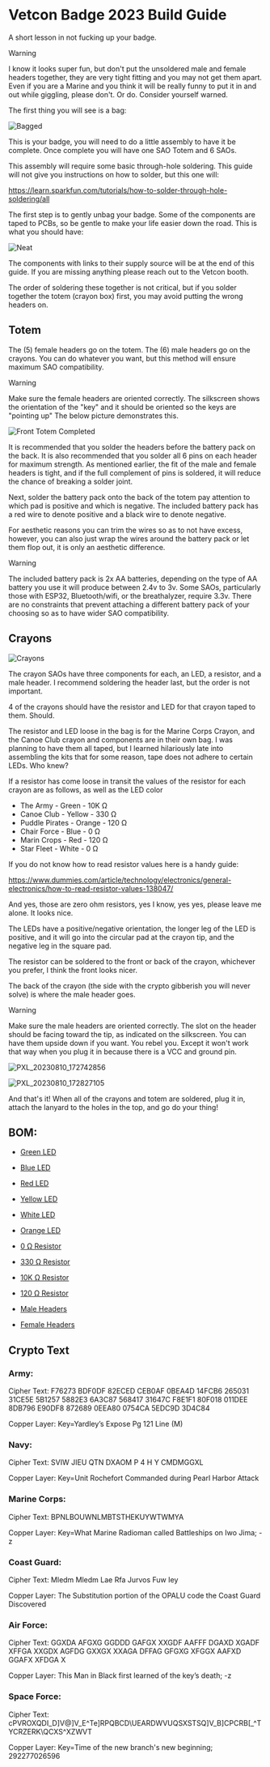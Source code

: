 # Vetcon Badge 2023 Build Guide

A short lesson in not fucking up your badge.

> [!WARNING]
> I know it looks super fun, but don't put the unsoldered male and female headers together, they are very tight fitting and you may not get them apart. Even if you are a Marine and you think it will be really funny to put it in and out while giggling, please don't. Or do. Consider yourself warned.

The first thing you will see is a bag:

![Bagged](https://github.com/wery67564/Vetcon_Badge_2023/assets/22899183/c3c61296-8754-4d65-88a8-0088fc1e183f)

This is your badge, you will need to do a little assembly to have it be complete. Once complete you will have one SAO Totem and 6 SAOs.

This assembly will require some basic through-hole soldering. This guide will not give you instructions on how to solder,  but this one will:

https://learn.sparkfun.com/tutorials/how-to-solder-through-hole-soldering/all


The first step is to gently unbag your badge. Some of the components are taped to PCBs, so be gentle to make your life easier down the road. This is what you should have:

![Neat](https://github.com/wery67564/Vetcon_Badge_2023/assets/22899183/9e6e8a6e-948d-4da6-ab8b-23dab952182c)

The components with links to their supply source will be at the end of this guide. If you are missing anything please reach out to the Vetcon booth.

The order of soldering these together is not critical, but if you solder together the totem (crayon box) first, you may avoid putting the wrong headers on. 

## Totem

The (5) female headers go on the totem. The (6) male headers go on the crayons. You can do whatever you want, but this method will ensure maximum SAO compatibility. 

> [!WARNING]
> Make sure the female headers are oriented correctly. The silkscreen shows the orientation of the "key" and it should be oriented so the keys are "pointing up" The below picture demonstrates this.

 ![Front Totem Completed](https://github.com/wery67564/Vetcon_Badge_2023/assets/22899183/f88f9e46-9fac-4d7b-9fdf-efcaed8e7619)

It is recommended that you solder the headers before the battery pack on the back. It is also recommended that you solder all 6 pins on each header for maximum strength. As mentioned earlier, the fit of the male and female headers is tight, and if the full complement of pins is soldered, it will reduce the chance of breaking a solder joint.

Next, solder the battery pack onto the back of the totem pay attention to which pad is positive and which is negative. The included battery pack has a red wire to denote positive and a black wire to denote negative.

For aesthetic reasons you can trim the wires so as to not have excess, however, you can also just wrap the wires around the battery pack or let them flop out, it is only an aesthetic difference.

> [!WARNING]
> The included battery pack is 2x AA batteries, depending on the type of AA battery you use it will produce between 2.4v to 3v. Some SAOs, particularly those with ESP32, Bluetooth/wifi, or the breathalyzer, require 3.3v. There are no constraints that prevent attaching a different battery pack of your choosing so as to have wider SAO compatibility.

## Crayons

![Crayons](https://github.com/wery67564/Vetcon_Badge_2023/assets/22899183/ed4fc3c8-d5a2-488f-a141-a57037bbf92b)

The crayon SAOs have three components for each, an LED, a resistor, and a male header. I recommend soldering the header last, but the order is not important. 

4 of the crayons should have the  resistor and LED for that crayon taped to them. Should.

The resistor and LED loose in the bag is for the Marine Corps Crayon, and the Canoe Club crayon and components are in their own bag. I was planning to have them all taped, but I learned hilariously late into assembling the kits that for some reason, tape does not adhere to certain LEDs. Who knew?

If a resistor has come loose in transit the values of the resistor for each crayon are as follows, as well as the LED color

- The Army - Green - 10K Ω
- Canoe Club - Yellow - 330 Ω
- Puddle Pirates - Orange - 120 Ω
- Chair Force - Blue - 0 Ω
- Marin Crops - Red - 120 Ω
- Star Fleet - White - 0 Ω

If you do not know how to read resistor values here is a handy guide:

https://www.dummies.com/article/technology/electronics/general-electronics/how-to-read-resistor-values-138047/

And yes, those are zero ohm resistors, yes I know, yes yes, please leave me alone. It looks nice.

The LEDs have a positive/negative orientation, the longer leg of the LED is positive, and it will go into the circular pad at the crayon tip, and the negative leg in the square pad. 

The resistor can be soldered to the front or back of the crayon, whichever you prefer, I think the front looks nicer.

The back of the crayon (the side with the crypto gibberish you will never solve) is where the male header goes.

> [!WARNING]
> Make sure the male headers are oriented correctly. The slot on the header should be facing toward the tip, as indicated on the silkscreen. You can have them upside down if you want. You rebel you. Except it won't work that way when you plug it in because there is a VCC and ground pin.

![PXL_20230810_172742856](https://github.com/wery67564/Vetcon_Badge_2023/assets/22899183/b428a0f7-5140-4e14-b444-dcf02ae19d6e)

![PXL_20230810_172827105](https://github.com/wery67564/Vetcon_Badge_2023/assets/22899183/db1a2d21-72a6-4f0a-8f1e-e3301d36feb5)

And that's it! When all of the crayons and totem are soldered, plug it in, attach the lanyard to the holes in the top, and go do your thing!

## BOM:

- [Green LED](https://www.mouser.com/ProductDetail/604-WP7113LZGCK)
- [Blue LED](https://www.mouser.com/ProductDetail/859-LTL2P3TBK5)
- [Red LED](https://www.mouser.com/ProductDetail/606-CMD333URC2)
- [Yellow LED](https://www.mouser.com/ProductDetail/755-SLI-570YT3F)
- [White LED](https://www.mouser.com/ProductDetail/696-SLX-LX5093UWC-C)
- [Orange LED](https://www.mouser.com/ProductDetail/630-HLMP-EJ15-SV000)

- [0 Ω Resistor](https://www.mouser.com/ProductDetail/603-ZOR-12-T-52-0R)
- [330 Ω Resistor](https://www.mouser.com/ProductDetail/594-5063JD330R0FT)
- [10K Ω Resistor](https://www.mouser.com/ProductDetail/594-5063JD10K1%25TR)
- [120 Ω Resistor](https://www.mouser.com/ProductDetail/594-5063JD120R0FT)

- [Male Headers](https://www.alibaba.com/product-detail/2-54mm-2x3-Pin-6-Pin_1600717160583.html?spm=a2700.shop_plser.41413.3.7fc766cdcuFwaP)
- [Female Headers](https://www.alibaba.com/product-detail/2-54mm-0-1-Pitch-Female_62058511498.html?spm=a2700.galleryofferlist.normal_offer.3.6fe828a8zvRMsa)

## Crypto Text 

### Army:
Cipher Text: F76273 BDF0DF 82ECED CEB0AF 0BEA4D 14FCB6 265031 31CE5E 5B1257 5882E3 6A3C87 568417 31647C F8E1F1 80F018 011DEE 8DB796 E90DF8 872689 0EEA80 0754CA 5EDC9D 3D4C84

Copper Layer: Key=Yardley’s Expose Pg 121 Line (M)

### Navy:
Cipher Text: SVIW JIEU QTN DXAOM P 4 H Y CMDMGGXL

Copper Layer: Key=Unit Rochefort Commanded during Pearl Harbor Attack

### Marine Corps:
Cipher Text: BPNLBOUWNLMBTSTHEKUYWTWMYA

Copper Layer: Key=What Marine Radioman called Battleships on Iwo Jima; -z

### Coast Guard:
Cipher Text: Mledm Mledm Lae Rfa Jurvos Fuw Iey

Copper Layer: The Substitution portion of the OPALU code the Coast Guard Discovered

### Air Force:
Cipher Text: GGXDA AFGXG GGDDD GAFGX XXGDF AAFFF DGAXD XGADF XFFGA XXGDX AGFDG GXXGX XXAGA DFFAG GFGXG XFGGX AAFXD GGAFX XFDGA X

Copper Layer: This Man in Black first learned of the key’s death; -z 

### Space Force:
Cipher Text: cPVROXQDI_D]V@]V_E^Te]RPQBCD\UEARDWVUQSXSTSQ]V_B]CPCRB[_^TYCRZERK\QCXS^XZWVT

Copper Layer: Key=Time of the new branch's new beginning; 292277026596 
